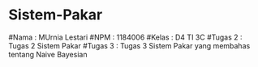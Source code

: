 # Sistem-Pakar
#Nama : MUrnia Lestari
#NPM : 1184006
#Kelas : D4 TI 3C
#Tugas 2 : Tugas 2 Sistem Pakar
#Tugas 3 : Tugas 3 Sistem Pakar yang membahas tentang Naive Bayesian
